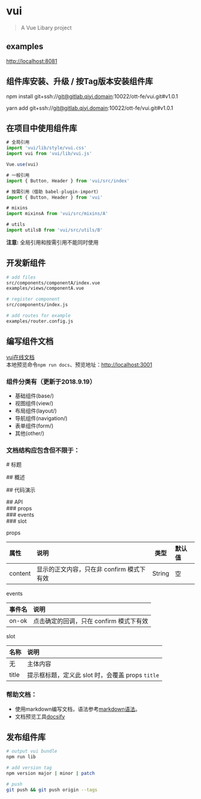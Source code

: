 # vui

> A Vue Libary project

## examples

[http://localhost:8081](http://localhost:8081)

## 组件库安装、升级 / 按Tag版本安装组件库
npm install git+ssh://git@gitlab.qiyi.domain:10022/ott-fe/vui.git#v1.0.1

yarn add git+ssh://git@gitlab.qiyi.domain:10022/ott-fe/vui.git#v1.0.1

## 在项目中使用组件库
``` javascript
# 全局引用
import 'vui/lib/style/vui.css'
import vui from 'vui/lib/vui.js'

Vue.use(vui)

# 一般引用
import { Button, Header } from 'vui/src/index'

# 按需引用（借助 babel-plugin-import）
import { Button, Header } from 'vui'

# mixins
import mixinsA from 'vui/src/mixins/A'

# utils
import utilsB from 'vui/src/utils/B'
```
**注意:** 全局引用和按需引用不能同时使用

## 开发新组件
``` bash
# add files
src/components/componentA/index.vue  
examples/views/componentA.vue

# register component
src/components/index.js  

# add routes for example
examples/router.config.js
```

## 编写组件文档
[vui在线文档](http://ott-fe.gitlab.qiyi.domain/vui/#/)    
本地预览命令`npm run docs`、预览地址：[http://localhost:3001](http://localhost:3001)

### 组件分类有（更新于2018.9.19）
  * 基础组件(base/)
  * 视图组件(view/)
  * 布局组件(layout/)
  * 导航组件(navigation/)
  * 表单组件(form/)
  * 其他(other/)

### 文档结构应包含但不限于：

\# 标题

\## 概述

\## 代码演示

\## API   
\### props    
\### events   
\### slot   

props

| 属性 | 说明 | 类型 | 默认值 |
|:-----|:---|:--:|:----|
|content|显示的正文内容，只在非 confirm 模式下有效|String|空|

events

|事件名|说明|
|:-----|:---|
|on-ok|点击确定的回调，只在 confirm 模式下有效|

slot

|名称|说明|
|:-----|:---|
|无|主体内容|
|title|提示框标题，定义此 slot 时，会覆盖 props `title`|

### 帮助文档：
  * 使用markdown编写文档，语法参考[markdown语法](http://xianbai.me/learn-md/article/syntax/readme.html)。
  * 文档预览工具[docsify](https://docsify.js.org/#/)

## 发布组件库
``` bash
# output vui bundle
npm run lib

# add version tag
npm version major | minor | patch

# push
git push && git push origin --tags
```